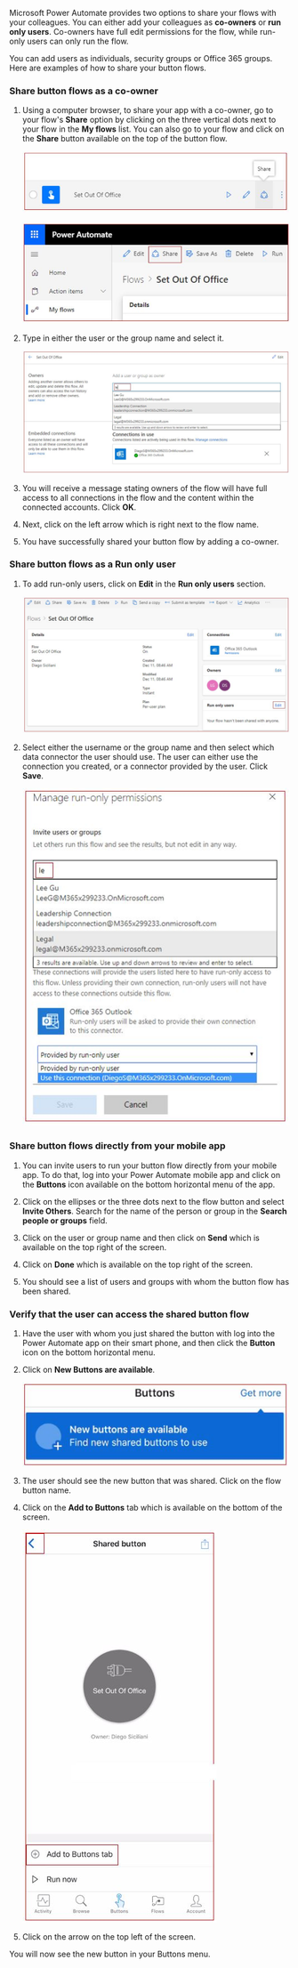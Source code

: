 Microsoft Power Automate provides two options to share your flows with
your colleagues. You can either add your colleagues as **co-owners** or
**run only users**. Co-owners have full edit permissions for the flow,
while run-only users can only run the flow. 

You can add users as individuals, security groups or Office 365 groups. 
Here are examples of how to share your button flows.

### Share button flows as a co-owner

1.  Using a computer browser, to share your app with a co-owner, go to your 
    flow's **Share** option by clicking on the three vertical dots next to 
    your flow in the **My flows** list. You can also go to your flow and 
    click on the **Share** button available on the top of the button flow.

    ![Share option flows list](../media/share-option-flows-list.jpg)

    ![Share option flow](../media/share-option-flow.jpg)

1.  Type in either the user or the group name and select it.

    ![add user or group](../media/add-user-group.jpg)

1.  You will receive a message stating owners of the flow will have full 
    access to all connections in the flow and the content within the 
    connected accounts. Click **OK**.

1.  Next, click on the left arrow which is right next to the flow name.

1.  You have successfully shared your button flow by adding a co-owner.

### Share button flows as a Run only user

1.  To add run-only users, click on **Edit** in the **Run only users** section.

    ![add run only users](../media/add-run-only-users.jpg)

1.  Select either the username or the group name and then select which data 
    connector the user should use. The user can either use the connection you 
    created, or a connector provided by the user. Click **Save**.

    ![run user connector access](../media/run-user-connector-access.jpg)

### Share button flows directly from your mobile app

1.  You can invite users to run your button flow directly from your mobile app. 
    To do that, log into your Power Automate mobile app and click on the 
    **Buttons** icon available on the bottom horizontal menu of the app.

1.	Click on the ellipses or the three dots next to the flow button and select 
    **Invite Others**. Search for the name of the person or group in the 
    **Search people or groups** field. 

1.  Click on the user or group name and then click on **Send** which is available 
    on the top right of the screen.

1.  Click on **Done** which is available on the top right of the screen.

1.  You should see a list of users and groups with whom the button flow has been shared.

### Verify that the user can access the shared button flow

1.  Have the user with whom you just shared the button with log into the 
    Power Automate app on their smart phone, and then click the **Button** icon 
    on the bottom horizontal menu.

1.  Click on **New Buttons are available**.

    ![new buttons available](../media/new-buttons-available.jpg)

1. The user should see the new button that was shared. Click on the flow button name.

1. Click on the **Add to Buttons** tab which is available on the bottom of the screen.

    ![add buttons tab](../media/add-buttons-tab.jpg)

1. Click on the arrow on the top left of the screen.

You will now see the new button in your Buttons menu.
